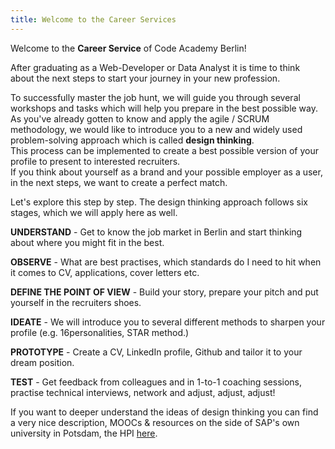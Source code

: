 ```yaml
---
title: Welcome to the Career Services
---
```



Welcome to the **Career Service** of Code Academy Berlin!

After graduating as a Web-Developer or Data Analyst it is time to think about the next steps to start your journey in your new profession.

To successfully master the job hunt, we will guide you through several workshops and tasks which will help you prepare in the best possible way.\
As you've already gotten to know and apply the agile / SCRUM methodology, we would like to introduce you to a new and widely used problem-solving approach which is called **design thinking**.\
This process can be implemented to create a best possible version of your profile to present to interested recruiters.\
If you think about yourself as a brand and your possible employer as a user, in the next steps, we want to create a perfect match.

Let's explore this step by step. The design thinking approach follows six stages, which we will apply here as well.

**UNDERSTAND** - Get to know the job market in Berlin and start thinking about where you might fit in the best.

**OBSERVE** - What are best practises, which standards do I need to hit when it comes to CV, applications, cover letters etc.

**DEFINE THE POINT OF VIEW** - Build your story, prepare your pitch and put yourself in the recruiters shoes.

**IDEATE** - We will introduce you to several different methods to sharpen your profile (e.g. 16personalities, STAR method.)

**PROTOTYPE** - Create a CV, LinkedIn profile, Github and tailor it to your dream position.

**TEST** - Get feedback from colleagues and in 1-to-1 coaching sessions, practise technical interviews, network and adjust, adjust, adjust!

If you want to deeper understand the ideas of design thinking you can find a very nice description, MOOCs & resources on the side of SAP's own university in Potsdam, the HPI [here](https://hpi.de/en/school-of-design-thinking/design-thinking/resources.html).
